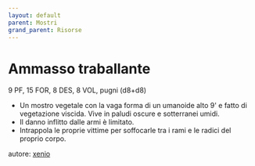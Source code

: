 ```yaml
---
layout: default
parent: Mostri
grand_parent: Risorse
---
```


# Ammasso traballante
9 PF, 15 FOR, 8 DES, 8 VOL, pugni (d8+d8)
- Un mostro vegetale con la vaga forma di un umanoide alto 9' e fatto di vegetazione viscida. Vive in paludi oscure e sotterranei umidi.
- Il danno inflitto dalle armi è limitato.
- Intrappola le proprie vittime per soffocarle tra i rami e le radici del proprio corpo.

autore: [xenio](https://xenioinabottle.blogspot.com)
